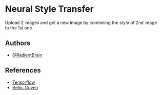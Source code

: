 
# Neural Style Transfer 

Upload 2 images and get a new image by combining the style of 2nd image to the 1st one


## Authors

- [@RadientBrain](https://www.github.com/RadientBrain)


## References

 - [Tensorflow](https://github.com/tensorflow/tensorflow)
 - [Behic Guven](https://towardsdatascience.com/python-for-art-fast-neural-style-transfer-using-tensorflow-2-d5e7662061be)
 